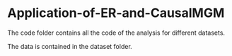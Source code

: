 # Application-of-ER-and-CausalMGM

The code folder contains all the code of the analysis for different datasets. 

The data is contained in the dataset folder. 
